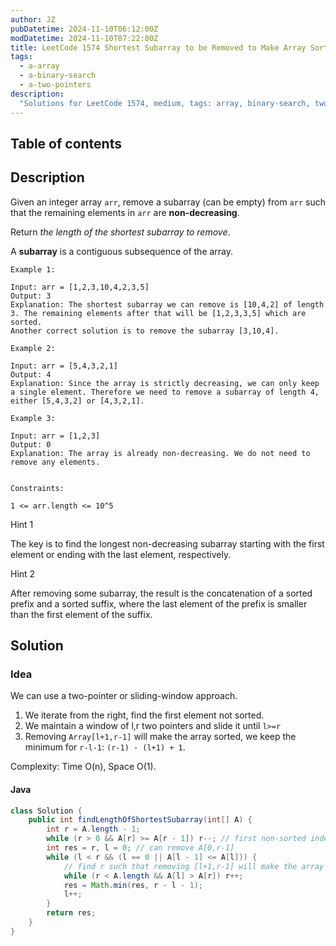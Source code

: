 ```yaml
---
author: JZ
pubDatetime: 2024-11-10T06:12:00Z
modDatetime: 2024-11-10T07:22:00Z
title: LeetCode 1574 Shortest Subarray to be Removed to Make Array Sorted
tags:
  - a-array
  - a-binary-search
  - a-two-pointers
description:
  "Solutions for LeetCode 1574, medium, tags: array, binary-search, two-pointers."
---
```


## Table of contents

## Description

Given an integer array `arr`, remove a subarray (can be empty) from `arr` such that the remaining elements in `arr` are **non-decreasing**.

Return _the length of the shortest subarray to remove_.

A **subarray** is a contiguous subsequence of the array.

```shell
Example 1:

Input: arr = [1,2,3,10,4,2,3,5]
Output: 3
Explanation: The shortest subarray we can remove is [10,4,2] of length 3. The remaining elements after that will be [1,2,3,3,5] which are sorted.
Another correct solution is to remove the subarray [3,10,4].

Example 2:

Input: arr = [5,4,3,2,1]
Output: 4
Explanation: Since the array is strictly decreasing, we can only keep a single element. Therefore we need to remove a subarray of length 4, either [5,4,3,2] or [4,3,2,1].

Example 3:

Input: arr = [1,2,3]
Output: 0
Explanation: The array is already non-decreasing. We do not need to remove any elements.
 

Constraints:

1 <= arr.length <= 10^5
```

Hint 1

The key is to find the longest non-decreasing subarray starting with the first element or ending with the last element, respectively.

Hint 2

After removing some subarray, the result is the concatenation of a sorted prefix and a sorted suffix, where the last element of the prefix is smaller than the first element of the suffix.

## Solution

### Idea

We can use a two-pointer or sliding-window approach.

1. We iterate from the right, find the first element not sorted.
2. We maintain a window of l,r two pointers and slide it until `l>=r`
3. Removing `Array[l+1,r-1]` will make the array sorted, we keep the minimum for `r-l-1`: `(r-1) - (l+1) + 1`.

Complexity: Time O(n), Space O(1).

#### Java

```java
class Solution {
    public int findLengthOfShortestSubarray(int[] A) {
        int r = A.length - 1;
        while (r > 0 && A[r] >= A[r - 1]) r--; // first non-sorted index
        int res = r, l = 0; // can remove A[0,r-1]
        while (l < r && (l == 0 || A[l - 1] <= A[l])) {
            // find r such that removing [l+1,r-1] will make the array sorted
            while (r < A.length && A[l] > A[r]) r++;
            res = Math.min(res, r - l - 1);
            l++;
        }
        return res;
    }
}
```
